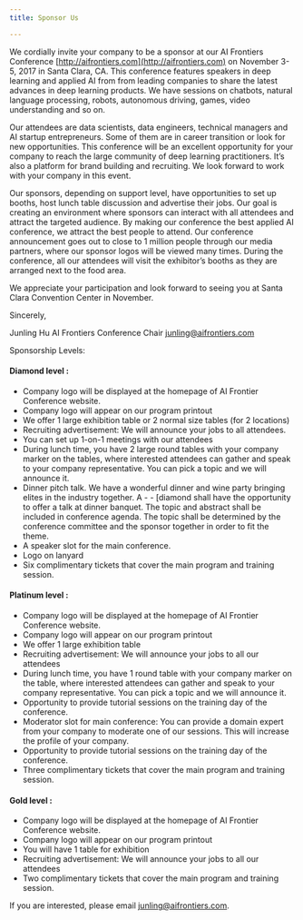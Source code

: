 ```yaml
---
title: Sponsor Us

---
```


We cordially invite your company to be a sponsor at our AI Frontiers Conference [http://aifrontiers.com](http://aifrontiers.com) on November 3-5, 2017 in Santa Clara, CA. This conference features speakers in deep learning and applied AI from from leading companies to share the latest advances in deep learning products. We have sessions on chatbots, natural language processing, robots, autonomous driving, games, video understanding and so on.

Our attendees are data scientists, data engineers, technical managers and AI startup entrepreneurs. Some of them are in career transition or look for new opportunities. This conference will be an excellent opportunity for your company to reach the large community of deep learning practitioners. It’s also a platform for brand building and recruiting. We look forward to work with your company in this event.

Our sponsors, depending on support level, have opportunities to set up booths, host lunch table discussion and advertise their jobs. Our goal is creating an environment where sponsors can interact with all attendees and attract the targeted audience. By making our conference the best applied AI conference, we attract the best people to attend. Our conference announcement goes out to close to 1 million people through our media partners, where our sponsor logos will be viewed many times. During the conference, all our attendees will visit the exhibitor’s booths as they are arranged next to the food area.

We appreciate your participation and look forward to seeing you at Santa Clara Convention Center in November.

Sincerely,

Junling Hu
AI Frontiers Conference Chair
junling@aifrontiers.com


Sponsorship Levels:

#### Diamond level :
- Company logo will be displayed at the homepage of AI Frontier Conference website.
- Company logo will appear on our program printout
- We offer 1 large exhibition table or 2 normal size tables (for 2 locations)
- Recruiting advertisement: We will announce your jobs to all attendees.
- You can set up 1-on-1 meetings with our attendees
- During lunch time, you have 2 large round tables with your company marker on the tables, where interested attendees can gather and speak to your company representative. You can pick a topic and we will announce it.
- Dinner pitch talk. We have a wonderful dinner and wine party bringing elites in the industry together. A - - [diamond shall have the opportunity to offer a talk at dinner banquet. The topic and abstract shall be included in conference agenda. The topic shall be determined by the conference committee and the sponsor together in order to fit the theme.
- A speaker slot for the main conference.
- Logo on lanyard
- Six complimentary tickets that cover the main program and training session.

#### Platinum level :

- Company logo will be displayed at the homepage of AI Frontier Conference website.
- Company logo will appear on our program printout
- We offer 1 large exhibition table
- Recruiting advertisement: We will announce your jobs to all our attendees
- During lunch time, you have 1 round table with your company marker on the table, where interested attendees can gather and speak to your company representative. You can pick a topic and we will announce it.
- Opportunity to provide tutorial sessions on the training day of the conference.
- Moderator slot for main conference: You can provide a domain expert from your company to moderate one of our sessions. This will increase the profile of your company.
- Opportunity to provide tutorial sessions on the training day of the conference.
- Three complimentary tickets that cover the main program and training session.

#### Gold level :
- Company logo will be displayed at the homepage of AI Frontier Conference website.
- Company logo will appear on our program printout
- You will have 1 table for exhibition
- Recruiting advertisement: We will announce your jobs to all our attendees
- Two complimentary tickets that cover the main program and training session.

If you are interested, please email junling@aifrontiers.com.
